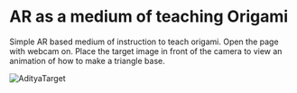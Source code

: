 # AR as a medium of teaching Origami
Simple AR based medium of instruction to teach origami. Open the page with webcam on. Place the target image in front of the camera to view an animation of how to make a triangle base.

![AdityaTarget](https://user-images.githubusercontent.com/67094373/126873488-211b5388-8603-442f-ac97-492fd216e9f6.png)


